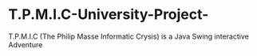 # T.P.M.I.C-University-Project-
T.P.M.I.C (The Philip Masse Informatic Crysis) is a Java Swing interactive Adventure
